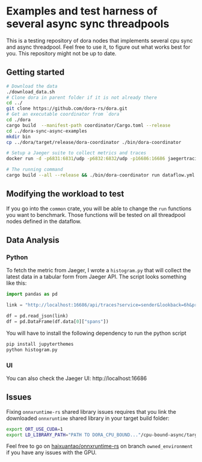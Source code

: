 # Examples and test harness of several async sync threadpools

This is a testing repository of dora nodes that implements several cpu sync and async threadpool. Feel free to use it, to figure out what works best for you. This repository might not be up to date.
## Getting started

```bash
# Download the data
./download_data.sh
# Clone dora in parent folder if it is not already there
cd ../
git clone https://github.com/dora-rs/dora.git
# Get an executable coordinator from `dora`
cd ./dora
cargo build  --manifest-path coordinator/Cargo.toml --release
cd ../dora-sync-async-examples
mkdir bin
cp ../dora/target/release/dora-coordinator ./bin/dora-coordinator

# Setup a Jaeger suite to collect metrics and traces
docker run -d -p6831:6831/udp -p6832:6832/udp -p16686:16686 jaegertracing/all-in-one:latest

# The running command
cargo build --all --release && ./bin/dora-coordinator run dataflow.yml
```

## Modifying the workload to test

If you go into the `common` crate, you will be able to change the `run` functions you want to benchmark. Those functions will be tested on all threadpool nodes defined in the dataflow.

## Data Analysis

### Python

To fetch the metric from Jaeger, I wrote a `histogram.py` that will collect the latest data in a tabular form from Jaeger API. The script looks something like this:

```python
import pandas as pd

link = "http://localhost:16686/api/traces?service=sender&lookback=6h&prettyPrint=true&limit=1"

df = pd.read_json(link)
df = pd.DataFrame(df.data[0]["spans"])
```

You will have to install the following dependency to run the python script
```bash
pip install jupyterthemes
python histogram.py
```

### UI

You can also check the Jaeger UI: http://localhost:16686


## Issues

Fixing `onnxruntime-rs` shared library issues requires that you link the downloaded `onnxruntime` shared library in your target build folder:

```bash
export ORT_USE_CUDA=1
export LD_LIBRARY_PATH="PATH TO DORA_CPU_BOUND..."/cpu-bound-async/target/release/build/onnxruntime-sys-186188f4edb1a21e/out/onnxruntime/onnxruntime-linux-x64-gpu-1.8.0/lib:${LD_LIBRARY_PATH}
```

Feel free to go on [haixuantao/onnxruntime-rs](https://github.com/haixuanTao/onnxruntime-rs) on branch `owned_environment` if you have any issues with the GPU.
